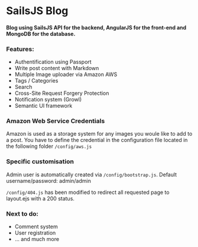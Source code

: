 # SailsJS Blog
#### Blog using SailsJS API for the backend, AngularJS for the front-end and MongoDB for the database.

### Features:
* Authentification using Passport
* Write post content with Markdown
* Multiple Image uploader via Amazon AWS
* Tags / Categories
* Search
* Cross-Site Request Forgery Protection
* Notification system (Growl)
* Semantic UI framework

### Amazon Web Service Credentials
Amazon is used as a storage system for any images you woule like to add to a post. You have to define the credential in the configuration file located in the following folder `/config/aws.js`

### Specific customisation

Admin user is automatically created via `/config/bootstrap.js`. Default username/password: admin/admin

`/config/404.js` has been modified to redirect all requested page to layout.ejs with a 200 status.


### Next to do:
* Comment system
* User registration
* ... and much more
